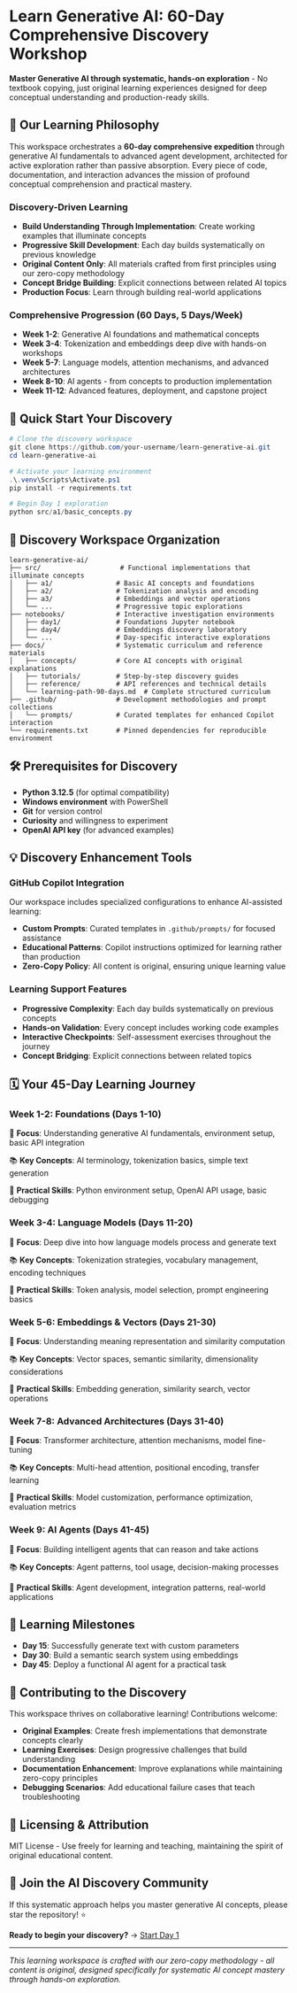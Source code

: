 # Learn Generative AI: 60-Day Comprehensive Discovery Workshop

**Master Generative AI through systematic, hands-on exploration** - No textbook copying, just original learning experiences designed for deep conceptual understanding and production-ready skills.

## 🌟 Our Learning Philosophy

This workspace orchestrates a **60-day comprehensive expedition** through generative AI fundamentals to advanced agent development, architected for active exploration rather than passive absorption. Every piece of code, documentation, and interaction advances the mission of profound conceptual comprehension and practical mastery.

### Discovery-Driven Learning

- **Build Understanding Through Implementation**: Create working examples that illuminate concepts
- **Progressive Skill Development**: Each day builds systematically on previous knowledge
- **Original Content Only**: All materials crafted from first principles using our zero-copy methodology
- **Concept Bridge Building**: Explicit connections between related AI topics
- **Production Focus**: Learn through building real-world applications

### Comprehensive Progression (60 Days, 5 Days/Week)

- **Week 1-2**: Generative AI foundations and mathematical concepts
- **Week 3-4**: Tokenization and embeddings deep dive with hands-on workshops
- **Week 5-7**: Language models, attention mechanisms, and advanced architectures
- **Week 8-10**: AI agents - from concepts to production implementation
- **Week 11-12**: Advanced features, deployment, and capstone project

## 🚀 Quick Start Your Discovery

```powershell
# Clone the discovery workspace
git clone https://github.com/your-username/learn-generative-ai.git
cd learn-generative-ai

# Activate your learning environment
.\.venv\Scripts\Activate.ps1
pip install -r requirements.txt

# Begin Day 1 exploration
python src/a1/basic_concepts.py
```

## 📁 Discovery Workspace Organization

```text
learn-generative-ai/
├── src/                    # Functional implementations that illuminate concepts
│   ├── a1/                # Basic AI concepts and foundations
│   ├── a2/                # Tokenization analysis and encoding  
│   ├── a3/                # Embeddings and vector operations
│   └── ...                # Progressive topic explorations
├── notebooks/             # Interactive investigation environments
│   ├── day1/              # Foundations Jupyter notebook
│   ├── day4/              # Embeddings discovery laboratory
│   └── ...                # Day-specific interactive explorations
├── docs/                  # Systematic curriculum and reference materials
│   ├── concepts/          # Core AI concepts with original explanations
│   ├── tutorials/         # Step-by-step discovery guides
│   ├── reference/         # API references and technical details
│   └── learning-path-90-days.md  # Complete structured curriculum
├── .github/               # Development methodologies and prompt collections
│   └── prompts/           # Curated templates for enhanced Copilot interaction
└── requirements.txt       # Pinned dependencies for reproducible environment
```

## 🛠️ Prerequisites for Discovery

- **Python 3.12.5** (for optimal compatibility)
- **Windows environment** with PowerShell
- **Git** for version control
- **Curiosity** and willingness to experiment
- **OpenAI API key** (for advanced examples)

## 💡 Discovery Enhancement Tools

### GitHub Copilot Integration

Our workspace includes specialized configurations to enhance AI-assisted learning:

- **Custom Prompts**: Curated templates in `.github/prompts/` for focused assistance
- **Educational Patterns**: Copilot instructions optimized for learning rather than production
- **Zero-Copy Policy**: All content is original, ensuring unique learning value

### Learning Support Features

- **Progressive Complexity**: Each day builds systematically on previous concepts
- **Hands-on Validation**: Every concept includes working code examples
- **Interactive Checkpoints**: Self-assessment exercises throughout the journey
- **Concept Bridging**: Explicit connections between related topics

## 🗓️ Your 45-Day Learning Journey

### Week 1-2: Foundations (Days 1-10)

🎯 **Focus**: Understanding generative AI fundamentals, environment setup, basic API integration

📚 **Key Concepts**: AI terminology, tokenization basics, simple text generation

🔧 **Practical Skills**: Python environment setup, OpenAI API usage, basic debugging

### Week 3-4: Language Models (Days 11-20)

🎯 **Focus**: Deep dive into how language models process and generate text

📚 **Key Concepts**: Tokenization strategies, vocabulary management, encoding techniques

🔧 **Practical Skills**: Token analysis, model selection, prompt engineering basics

### Week 5-6: Embeddings & Vectors (Days 21-30)

🎯 **Focus**: Understanding meaning representation and similarity computation

📚 **Key Concepts**: Vector spaces, semantic similarity, dimensionality considerations

🔧 **Practical Skills**: Embedding generation, similarity search, vector operations

### Week 7-8: Advanced Architectures (Days 31-40)

🎯 **Focus**: Transformer architecture, attention mechanisms, model fine-tuning

📚 **Key Concepts**: Multi-head attention, positional encoding, transfer learning

🔧 **Practical Skills**: Model customization, performance optimization, evaluation metrics

### Week 9: AI Agents (Days 41-45)

🎯 **Focus**: Building intelligent agents that can reason and take actions

📚 **Key Concepts**: Agent patterns, tool usage, decision-making processes

🔧 **Practical Skills**: Agent development, integration patterns, real-world applications

## 🎯 Learning Milestones

- **Day 15**: Successfully generate text with custom parameters
- **Day 30**: Build a semantic search system using embeddings
- **Day 45**: Deploy a functional AI agent for a practical task

## 🤝 Contributing to the Discovery

This workspace thrives on collaborative learning! Contributions welcome:

- **Original Examples**: Create fresh implementations that demonstrate concepts clearly
- **Learning Exercises**: Design progressive challenges that build understanding
- **Documentation Enhancement**: Improve explanations while maintaining zero-copy principles
- **Debugging Scenarios**: Add educational failure cases that teach troubleshooting

## 📜 Licensing & Attribution

MIT License - Use freely for learning and teaching, maintaining the spirit of original educational content.

## 🌟 Join the AI Discovery Community

If this systematic approach helps you master generative AI concepts, please star the repository! ⭐

**Ready to begin your discovery?** → [Start Day 1](docs/learning-path-90-days.md#week-1--generative-ai-introduction-days-15)

---

*This learning workspace is crafted with our zero-copy methodology - all content is original, designed specifically for systematic AI concept mastery through hands-on exploration.*
